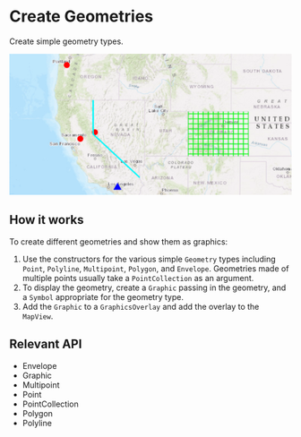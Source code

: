 # Create Geometries

Create simple geometry types.

![](CreateGeometries.png)

## How it works
To create different geometries and show them as graphics:

1. Use the constructors for the various simple `Geometry` types including `Point`, `Polyline`, `Multipoint`, `Polygon`, and `Envelope`. Geometries made of multiple points usually take a `PointCollection` as an argument.
2. To display the geometry, create a `Graphic` passing in the geometry, and a `Symbol` appropriate for the geometry type.
3. Add the `Graphic` to a `GraphicsOverlay` and add the overlay to the `MapView`.

## Relevant API

* Envelope
* Graphic
* Multipoint
* Point
* PointCollection
* Polygon
* Polyline
